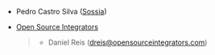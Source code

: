 - Pedro Castro Silva ([Sossia](http://www.sossia.pt))

- [Open Source Integrators](https://www.opensourceintegrators.com)

  > - Daniel Reis (<dreis@opensourceintegrators.com>)
